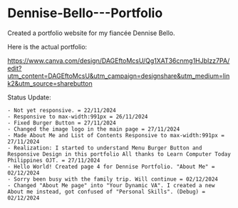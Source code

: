 # Dennise-Bello---Portfolio
Created a portfolio website for my fiancée Dennise Bello.


Here is the actual portfolio:

https://www.canva.com/design/DAGEftoMcsU/Qg1XAT36cnmg1HJbIzz7PA/edit?utm_content=DAGEftoMcsU&utm_campaign=designshare&utm_medium=link2&utm_source=sharebutton


Status Update:
``````
- Not yet responsive. = 22/11/2024
- Responsive to max-width:991px = 26/11/2024
- Fixed Burger Button = 27/11/2024
- Changed the image logo in the main page = 27/11/2024
- Made About Me and List of Contents Responsive to max-width:991px = 27/11/2024
- Realization: I started to understand Menu Burger Button and Responsive Design in this portfolio All thanks to Learn Computer Today Philippines OJT. = 27/11/2024
- Hello World! Created page 4 for Dennise Portfolio. "About Me" = 02/12/2024
- Sorry been busy with the family trip. Will continue = 02/12/2024
- Changed "About Me page" into "Your Dynamic VA". I created a new About me instead, got confused of "Personal Skills". (Debug) = 02/12/2024 
``````

